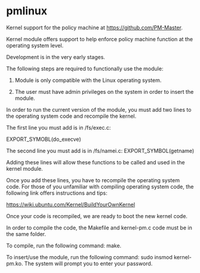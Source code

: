 # pmlinux

Kernel support for the policy machine at https://github.com/PM-Master.

Kernel module offers support to help enforce policy machine function at the operating system level.

Development is in the very early stages.

The following steps are required to functionally use the module:

 1) Module is only compatible with the Linux operating system.

 2) The user must have admin privileges on the system in order to insert the module.

In order to run the current version of the module, you must add two lines to the operating system code and recompile the kernel.

The first line you must add is in /fs/exec.c:

EXPORT_SYMOBL(do_execve)

The second line you must add is in /fs/namei.c:
EXPORT_SYMBOL(getname)

Adding these lines will allow these functions to be called and used in the kernel module.

Once you add these lines, you have to recompile the operating system code.
For those of you unfamiliar with compiling operating system code, the following link offers instructions and tips:

https://wiki.ubuntu.com/Kernel/BuildYourOwnKernel

Once your code is recompiled, we are ready to boot the new kernel code.

In order to compile the code, the Makefile and kernel-pm.c code must be in the same folder.

To compile, run the following command: make.

To insert/use the module, run the following command: sudo insmod kernel-pm.ko. The system will prompt you to enter your password.
